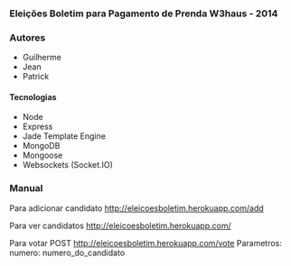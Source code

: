 ### Eleições Boletim para Pagamento de Prenda W3haus - 2014

### Autores
- Guilherme
- Jean
- Patrick

#### Tecnologias
- Node
- Express
- Jade Template Engine
- MongoDB
- Mongoose
- Websockets (Socket.IO)

### Manual

Para adicionar candidato
http://eleicoesboletim.herokuapp.com/add

Para ver candidatos
http://eleicoesboletim.herokuapp.com/

Para votar 
POST http://eleicoesboletim.herokuapp.com/vote 
Parametros: numero: numero_do_candidato